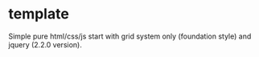 # template
Simple pure html/css/js start with grid system only (foundation style) and jquery (2.2.0 version). 
